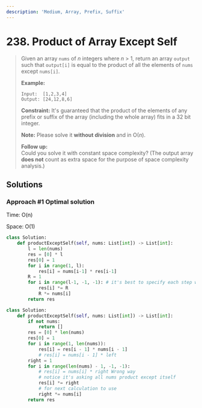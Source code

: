 ```yaml
---
description: 'Medium, Array, Prefix, Suffix'
---
```


# 238. Product of Array Except Self

> Given an array `nums` of _n_ integers where _n_ &gt; 1,  return an array `output` such that `output[i]` is equal to the product of all the elements of `nums` except `nums[i]`.
>
> **Example:**
>
> ```text
> Input:  [1,2,3,4]
> Output: [24,12,8,6]
> ```
>
> **Constraint:** It's guaranteed that the product of the elements of any prefix or suffix of the array \(including the whole array\) fits in a 32 bit integer.
>
> **Note:** Please solve it **without division** and in O\(_n_\).
>
> **Follow up:**  
> Could you solve it with constant space complexity? \(The output array **does not** count as extra space for the purpose of space complexity analysis.\)

## Solutions

### Approach \#1 Optimal solution

Time: O\(n\)

Space: O\(1\)

```python
class Solution:
    def productExceptSelf(self, nums: List[int]) -> List[int]:
        l = len(nums)
        res = [0] * l
        res[0] = 1
        for i in range(1, l):
            res[i] = nums[i-1] * res[i-1]
        R = 1
        for i in range(l-1, -1, -1): # it's best to specify each step when reverse
            res[i] *= R
            R *= nums[i]
        return res
```

```python
class Solution:
    def productExceptSelf(self, nums: List[int]) -> List[int]:
        if not nums:
            return []
        res = [0] * len(nums)
        res[0] = 1
        for i in range(1, len(nums)):
            res[i] = res[i - 1] * nums[i - 1]
            # res[i] = nums[i - 1] * left
        right = 1
        for i in range(len(nums) - 1, -1, -1):
            # res[i] = nums[i] * right Wrong way
            # notice it's asking all nums product except itself
            res[i] *= right
            # for next calculation to use
            right *= nums[i]
        return res
```

